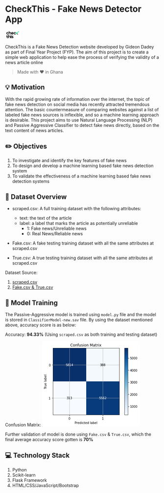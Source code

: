 # CheckThis - Fake News Detector App
<img src="static/assets/logo-v2.png"
     alt="CheckThis Logo"
     style="width: 10%; height: 10%" />

CheckThis is a Fake News Detection website developed by Gideon Dadey as part of Final Year Project (FYP). The aim of this project is to create a simple web application to help ease the process of verifying the validity of a news article online

> Made with :heart: in Ghana


## :bulb: Motivation
With the rapid growing rate of information over the internet, the topic of fake news detection on social media has recently attracted tremendous attention. The basic countermeasure of comparing websites against a list of labeled fake news sources is inflexible, and so a machine learning approach is desirable. This project aims to use Natural Language Processing (NLP) and Passive Aggressive Classifier to detect fake news directly, based on the text content of news articles.

## :pencil2: Objectives
1. To investigate and identify the key features of fake news
2. To design and develop a machine learning based fake news detection system
3. To validate the effectiveness of a machine learning based fake news detection systems

## :speech_balloon: Dataset Overview

- scraped.csv: A full training dataset with the following attributes:
    - text: the text of the article
    - label: a label that marks the article as potentially unreliable
        - 1: Fake news/Unreliable news
        - 0: Real News/Reliable news

- Fake.csv: A fake testing training dataset with all the same attributes at scraped.csv 
- True.csv: A true testing training dataset with all the same attributes at scraped.csv 

Dataset Source: 
1. [scraped.csv](https://www.kaggle.com/shashankvikramsingh/fake-news-scraped)
2. [Fake.csv & True.csv](https://www.kaggle.com/clmentbisaillon/fake-and-real-news-dataset)

## :dart: Model Training
The Passive-Aggressive model is trained using `model.py` file and the model is stored in `ClassifierModel-new.sav` file. By using the dataset mentioned above, accuracy score is as below:

Accuracy: **94.33%** (Using `scraped.csv` as both training and testing dataset)

Confusion Matrix:
![Confusion Matrix](assets/confusion-matrix.png)

Further validation of model is done using `Fake.csv` & `True.csv`, which the final average accuracy score gotten is **70%**

## :computer: Technology Stack
1. Python
2. Scikit-learn
3. Flask Framework
4. HTML/CSS/JavaScript/Bootstrap


